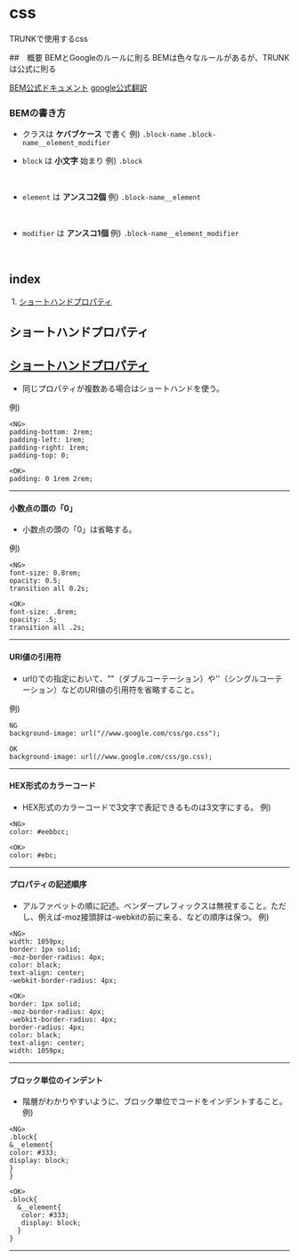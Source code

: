 # css
TRUNKで使用するcss

##　概要
BEMとGoogleのルールに則る
BEMは色々なルールがあるが、TRUNKは公式に則る

[BEM公式ドキュメント](https://en.bem.info/methodology/quick-start/#modifier) 
[google公式翻訳](http://buchineko.website/google_styleguide_html/)

### BEMの書き方
- クラスは **ケバブケース** で書く
例) `.block-name` `.block-name__element_modifier`

- `block` は **小文字** 始まり 
例) `.block`
<br>

- `element` は **アンスコ2個**
例) `.block-name__element`
<br>

- `modifier` は **アンスコ1個**
例) `.block-name__element_modifier`
<br>

## index

  1. [ショートハンドプロパティ](#short_hand)
  
## ショートハンドプロパティ
## <a href="#short_hand">ショートハンドプロパティ</a>
- 同じプロパティが複数ある場合はショートハンドを使う。

例)
```
<NG>
padding-bottom: 2rem;
padding-left: 1rem;
padding-right: 1rem;
padding-top: 0;

<OK>
padding: 0 1rem 2rem;
```

***


#### 小数点の頭の「0」
- 小数点の頭の「0」は省略する。

例)
```
<NG>
font-size: 0.8rem;
opacity: 0.5;
transition all 0.2s;

<OK>
font-size: .8rem;
opacity: .5;
transition all .2s;
```


***


#### URI値の引用符
- url()での指定において、""（ダブルコーテーション）や''（シングルコーテーション）などのURI値の引用符を省略すること。

例)
```
NG
background-image: url("//www.google.com/css/go.css");

OK
background-image: url(//www.google.com/css/go.css);
```


***


#### HEX形式のカラーコード
- HEX形式のカラーコードで3文字で表記できるものは3文字にする。
例)
```
<NG>
color: #eebbcc;

<OK>
color: #ebc;
```


***


#### プロパティの記述順序
- アルファベットの順に記述。ベンダープレフィックスは無視すること。ただし、例えば-moz接頭辞は-webkitの前に来る、などの順序は保つ。
例)
```
<NG>
width: 1059px;
border: 1px solid;
-moz-border-radius: 4px;
color: black;
text-align: center;
-webkit-border-radius: 4px;

<OK>
border: 1px solid;
-moz-border-radius: 4px;
-webkit-border-radius: 4px;
border-radius: 4px;
color: black;
text-align: center;
width: 1059px;
```


***


#### ブロック単位のインデント
- 階層がわかりやすいように、ブロック単位でコードをインデントすること。
例)
```
<NG>
.block{
&__element{
color: #333;
display: block;
}
}

<OK>
.block{
  &__element{
   color: #333;
   display: block;
  }
}
```


***


